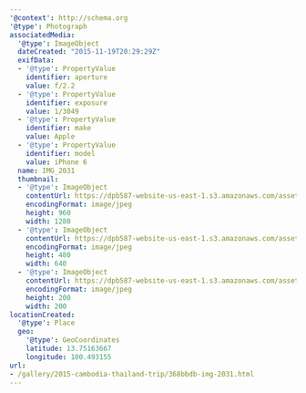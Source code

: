 ```yaml
---
'@context': http://schema.org
'@type': Photograph
associatedMedia:
  '@type': ImageObject
  dateCreated: "2015-11-19T20:29:29Z"
  exifData:
  - '@type': PropertyValue
    identifier: aperture
    value: f/2.2
  - '@type': PropertyValue
    identifier: exposure
    value: 1/3049
  - '@type': PropertyValue
    identifier: make
    value: Apple
  - '@type': PropertyValue
    identifier: model
    value: iPhone 6
  name: IMG_2031
  thumbnail:
  - '@type': ImageObject
    contentUrl: https://dpb587-website-us-east-1.s3.amazonaws.com/asset/gallery/2015-cambodia-thailand-trip/368bbdb-img-2031~1280.jpg
    encodingFormat: image/jpeg
    height: 960
    width: 1280
  - '@type': ImageObject
    contentUrl: https://dpb587-website-us-east-1.s3.amazonaws.com/asset/gallery/2015-cambodia-thailand-trip/368bbdb-img-2031~640w.jpg
    encodingFormat: image/jpeg
    height: 480
    width: 640
  - '@type': ImageObject
    contentUrl: https://dpb587-website-us-east-1.s3.amazonaws.com/asset/gallery/2015-cambodia-thailand-trip/368bbdb-img-2031~200x200.jpg
    encodingFormat: image/jpeg
    height: 200
    width: 200
locationCreated:
  '@type': Place
  geo:
    '@type': GeoCoordinates
    latitude: 13.75163667
    longitude: 100.493155
url:
- /gallery/2015-cambodia-thailand-trip/368bbdb-img-2031.html
---
```

